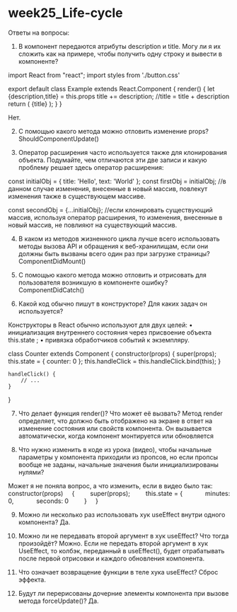 # week25_Life-cycle

Ответы на вопросы:
1. В компонент передаются атрибуты description и title. Могу ли я их сложить как на примере, чтобы получить одну строку и вывести в компоненте?

import React from "react";
import styles from './button.css'

export default class Example extends React.Component {
    render() {
		let {description,title} = this.props
		title += description; //title = title + description
         		return (
           			 <span>{title}</span>
        		);
    	}
}

Нет.

2. С помощью какого метода можно отловить изменение props? 
ShouldComponentUpdate() 

3. Оператор расширения часто используется также для клонирования объекта. Подумайте, чем отличаются эти две записи и какую проблему решает здесь оператор расширения:

const initialObj = { title: 'Hello', text: 'World' };
const firstObj =  initialObj;
//в данном случае изменения, внесенные в новый массив, повлекут изменения также в существующем массиве.

const secondObj =  {...initialObj};
//если клонировать существующий массив, используя оператор расширения, то изменения, внесенные в новый массив, не повлияют на существующий массив.

4. В каком из методов жизненного цикла лучше всего использовать методы вызова API и обращения к веб-хранилищам, если они должны быть вызваны всего один раз при загрузке страницы? 
ComponentDidMount()

5. С помощью какого метода можно отловить и отрисовать для пользователя возникшую в компоненте ошибку? 
ComponentDidCatch()

6. Какой код обычно пишут в конструкторе? Для каких задач он используется?

Конструкторы в React обычно используют для двух целей:
    • инициализация внутреннего состояния через присвоение объекта this.state ; 
    • привязка обработчиков событий к экземпляру. 
 
class Counter extends Component {
	constructor(props) {
		super(props);
		this.state = { counter: 0 };
		this.handleClick = this.handleClick.bind(this);
	}
	
    handleClick() {
		// ...
    }
}


7. Что делает функция render()? Что может её вызвать? 
Метод render определяет, что должно быть отображено на экране в ответ на изменение состояния или свойств компонента. Он вызывается автоматически, когда компонент монтируется или обновляется 

8. Что нужно изменить в коде из урока (видео), чтобы начальные параметры у компонента приходили из пропсов, но если пропсы вообще не заданы, начальные значения были инициализированы нулями?

Может я не поняла вопрос, а что изменить, если в видео было так:
constructor(props)
    {
        super(props);
        this.state = {
            minutes: 0,
            seconds: 0
        }
    }


9. Можно ли несколько раз использовать хук useEffect внутри одного компонента? 
Да.

10. Можно ли не передавать второй аргумент в хук useEffect? Что тогда произойдёт? 
Можно. Если не передать второй аргумент в хук UseEffect, то колбэк, переданный в useEffect(), будет отрабатывать после первой отрисовки и каждого обновления компонента. 

11. Что означает возвращение функции в теле хука useEffect? 
Сброс эффекта.

12. Будут ли перерисованы дочерние элементы компонента при вызове метода forceUpdate()?
Да.


